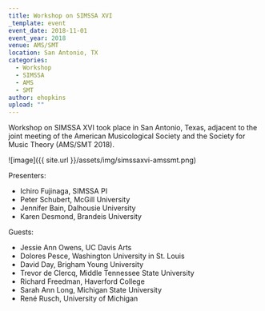 ```yaml
---
title: Workshop on SIMSSA XVI
_template: event
event_date: 2018-11-01
event_year: 2018
venue: AMS/SMT
location: San Antonio, TX
categories:
  - Workshop
  - SIMSSA
  - AMS
  - SMT
author: ehopkins
upload: ""
---
```


Workshop on SIMSSA XVI took place in San Antonio, Texas, adjacent to the joint meeting of the American Musicological Society and the Society for Music Theory (AMS/SMT 2018).

![image]({{ site.url }}/assets/img/simssaxvi-amssmt.png)

Presenters:

* Ichiro Fujinaga, SIMSSA PI
* Peter Schubert, McGill University
* Jennifer Bain, Dalhousie University
* Karen Desmond, Brandeis University

Guests:

* Jessie Ann Owens, UC Davis Arts
* Dolores Pesce, Washington University in St. Louis
* David Day, Brigham Young University
* Trevor de Clercq, Middle Tennessee State University
* Richard Freedman, Haverford College
* Sarah Ann Long, Michigan State University
* René Rusch, University of Michigan
